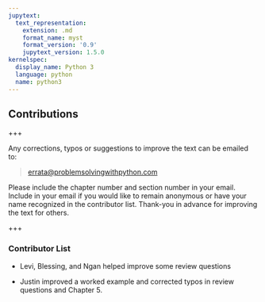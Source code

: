 ```yaml
---
jupytext:
  text_representation:
    extension: .md
    format_name: myst
    format_version: '0.9'
    jupytext_version: 1.5.0
kernelspec:
  display_name: Python 3
  language: python
  name: python3
---
```


## Contributions

+++

Any corrections, typos or suggestions to improve the text can be emailed to:

 > [errata@problemsolvingwithpython.com](mailto:errata@problemsolvingwithpython.com)
 
Please include the chapter number and section number in your email. Include in your email if you would like to remain anonymous or have your name recognized in the contributor list. Thank-you in advance for improving the text for others.

+++

### Contributor List

 * Levi, Blessing, and Ngan helped improve some review questions
 
 * Justin improved a worked example and corrected typos in review questions and Chapter 5.

```{code-cell} ipython3

```
